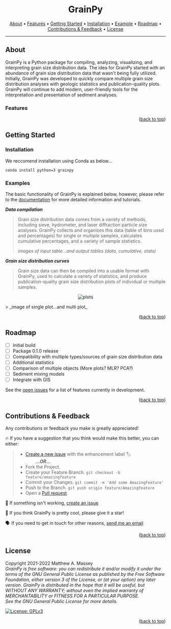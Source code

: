 <h1 align="center": center; font-size: 100>GrainPy</h1>
      
<p align="center">
  <a href="#about">About</a> •
  <a href="#features">Features</a> •
  <a href="#getting-started">Getting Started</a> •
  <a href="#installation">Installation</a> •
  <a href="#example">Example</a> •
  <a href="#roadmap">Roadmap</a> •
  <a href="#contributions&feedback">Contributions & Feedback</a> •
  <a href="#license">License</a>
</p>

---

## About
GrainPy is a Python package for compiling, analyzing, visualizing, and interpreting grain size distribution data. The idea for GrainPy started with an abundance of grain size distribution data that wasn't being fully utilized. Initially, GrainPy was developed to quickly compare multiple grain size distribution analyses with geologic statistics and publication-quality plots. GrainPy will continue to add modern, user-friendly tools for the interpretation and presentation of sediment analyses.

### Features
      
<p align="right">(<a href="#top">back to top</a>)</p>



## Getting Started

### Installation
We reccomend installation using Conda as below...
```
conda install python=3 grainpy
```

### Examples
The basic functionality of GrainPy is explained below, however, please refer to the [documentation](https://example.com) for more detailed information and tutorials.

***Data compilation***
> Grain size distribution data comes from a variety of methods, including sieve, hydrometer, and laser diffraction particle size analyses. GrainPy collects and organizes this data (table of bins used and percentages) for single or multiple samples, calculates cumulative percentages, and a variety of sample statistics.
> 
> _images of input table...and output tables (data, cumulative, stats)_

***Grain size distribution curves***
> Grain size data can then be compiled into a usable format with GrainPy, used to calculate a variety of statistics, and produce publication-quality grain size distribution plots of individual or multiple samples.

<p align="center">
  <img alt="plots" src="https://i.imgur.com/oUCbnrL.png" ></p>
</p>
> _image of single plot...and multi plot_

<p align="right">(<a href="#top">back to top</a>)</p>



## Roadmap
- [ ] Initial build
- [ ] Package 0.1.0 release
- [ ] Compatibility with multiple types/sources of grain size distribution data
- [ ] Additional statistics
- [ ] Comparison of multiple objects (More plots? MLR? PCA?)
- [ ] Sediment mixing models
- [ ] Integrate with GIS

See the [open issues](https://github.com/masseygeo/GrainPy/issues) for a list of features currently in development.

<p align="right">(<a href="#top">back to top</a>)</p>




## Contributions & Feedback
Any contributions or feedback you make is greatly appreciated!

🔥 If you have a suggestion that you think would make this better, you can either:
>- [Create a new issue](https://github.com/masseygeo/GrainPy/issues/new) with the enhancement label 🏷️\
>&nbsp;&nbsp;&nbsp;&nbsp;&nbsp;&nbsp;&nbsp;&nbsp;***...OR...***
>- Fork the Project.
>- Create your Feature Branch. `git checkout -b feature/amazingfeature`
>- Commit your Changes. `git commit -m 'Add some AmazingFeature'`
>- Push to the Branch. `git push origin feature/AmazingFeature`
>- Open a [Pull request](https://github.com/masseygeo/GrainPy/pulls).

🐛 If something isn't working, [create an issue](https://github.com/masseygeo/GrainPy/issues/new)

🌟 If you think GrainPy is pretty cool, please give it a star!

🗣️ If you need to get in touch for other reasons, [send me an email](mamass1@g.uky.edu)

<p align="right">(<a href="#top">back to top</a>)</p>



## License
Copyright 2021-2022 Matthew A. Massey\
_GrainPy is free software: you can redistribute it and/or modify it under the terms 
of the GNU General Public License as published by the Free Software Foundation, 
either version 3 of the License, or (at your option) any later version. GrainPy is 
distributed in the hope that it will be useful, but WITHOUT ANY WARRANTY; without 
even the implied warranty of MERCHANTABILITY or FITNESS FOR A PARTICULAR PURPOSE._\
_See the GNU General Public License for more details._

[![License: GPLv3](https://img.shields.io/badge/GrainPy%20license-GNUv3-lightgrey)](https://github.com/masseygeo/GrainPy/blob/main/LICENSE)

<p align="right">(<a href="#top">back to top</a>)</p>
